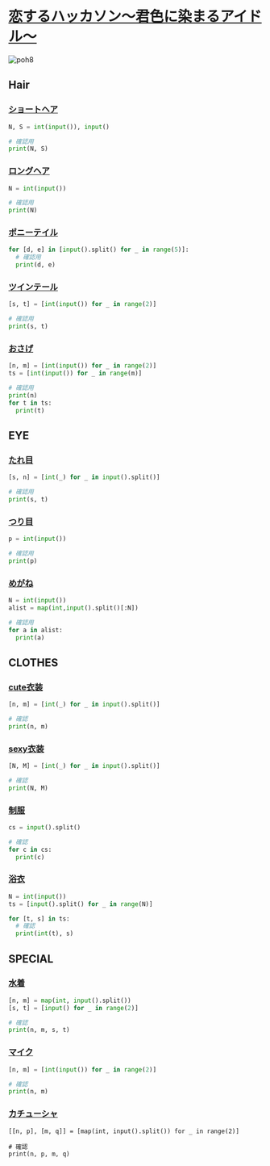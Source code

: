 
[恋するハッカソン〜君色に染まるアイドル〜](https://paiza.jp/poh/hatsukoi)
=========================================================================

![poh8](poh8.png)

Hair
----

###  [ショートヘア](hatsukoi_hair2/test.py "ショートヘアセット")

``` python
N, S = int(input()), input()

# 確認用
print(N, S)
```

### [ロングヘア](hatsukoi_hair3/test.py "ロングヘアセット")

``` python
N = int(input())

# 確認用
print(N)
```

### [ポニーテイル](hatsukoi_hair4/test.py,"ポニーテールセット")

``` python
for [d, e] in [input().split() for _ in range(5)]:
  # 確認用
  print(d, e)

```

### [ツインテール](hatsukoi_hair5/test.py "ツインテールセット")

``` python
[s, t] = [int(input()) for _ in range(2)]

# 確認用
print(s, t)
```

### [おさげ](hatsukoi_hair6/test.py "おさげ")

``` python
[n, m] = [int(input()) for _ in range(2)]
ts = [int(input()) for _ in range(m)]

# 確認用
print(n)
for t in ts:
  print(t)
```

EYE
---

### [たれ目](hatsukoi_eye2/test.py "たれ目")

``` python
[s, n] = [int(_) for _ in input().split()]

# 確認用
print(s, t)
```

### [つり目](hatsukoi_eye3/test.py "つり目")

``` python
p = int(input())

# 確認用
print(p)

```

### [めがね](hatsukoi_eye4/test.py "めがね")

``` python
N = int(input())
alist = map(int,input().split()[:N])

# 確認用
for a in alist: 
  print(a)
```

CLOTHES
-------
### [cute衣装](hatsukoi_clothes2/test.py "Cute衣装")

``` python
[n, m] = [int(_) for _ in input().split()]

# 確認
print(n, m)
```

### [sexy衣装](hatsukoi_clothes3/test.py "Sexy衣装")

``` python
[N, M] = [int(_) for _ in input().split()]

# 確認
print(N, M)
```

### [制服](hatsukoi_clothes5/test.py "制服")

``` python
cs = input().split()

# 確認
for c in cs:
  print(c)

```

### [浴衣](hatsukoi_clothes6/test.py "浴衣")

``` python
N = int(input())
ts = [input().split() for _ in range(N)]

for [t, s] in ts:
  # 確認
  print(int(t), s)

```

SPECIAL
-------

### [水着](hatsukoi_special2/test.py "水着")

``` python
[n, m] = map(int, input().split())
[s, t] = [input() for _ in range(2)]

# 確認
print(n, m, s, t)
```

### [マイク](hatsukoi_special5/test.py "マイク")

``` python
[n, m] = [int(input()) for _ in range(2)]

# 確認
print(n, m)
```

### [カチューシャ](hatsukoi_special6/test.py "カチューシャ")

```
[[n, p], [m, q]] = [map(int, input().split()) for _ in range(2)]

# 確認
print(n, p, m, q)

```